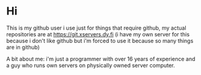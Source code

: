 # Hi

This is my github user i use just for things that require github, my actual repositories are at https://git.xservers.dy.fi (i have my own server for this because i don't like github but i'm forced to use it because so many things are in github)

A bit about me: i'm just a programmer with over 16 years of experience and a guy who runs own servers on physically owned server computer.

